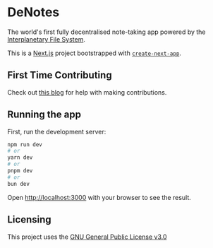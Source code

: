 # DeNotes

The world's first fully decentralised note-taking app powered by the [Interplanetary File System](https://ipfs.io).

This is a [Next.js](https://nextjs.org/) project bootstrapped with [`create-next-app`](https://github.com/vercel/next.js/tree/canary/packages/create-next-app).

## First Time Contributing

Check out [this blog](https://electroblog.hashnode.dev/beginners-guide-to-github-opening-your-first-pull-request) for help with making contributions.

## Running the app

First, run the development server:

```bash
npm run dev
# or
yarn dev
# or
pnpm dev
# or
bun dev
```

Open [http://localhost:3000](http://localhost:3000) with your browser to see the result.

## Licensing

This project uses the [GNU General Public License v3.0](https://choosealicense.com/licenses/gpl-3.0/)
